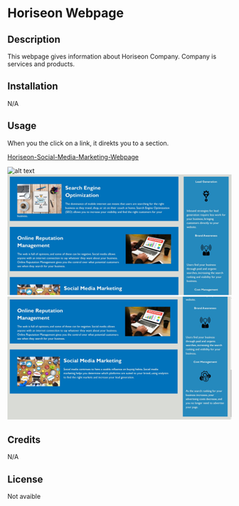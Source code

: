 # Horiseon Webpage

## Description

This webpage gives information about Horiseon Company.  Company is services and products.

## Installation

N/A

## Usage

When you the click on a link, it direkts you to a section.

[Horiseon-Social-Media-Marketing-Webpage]( https://nuketaygun.github.io/challenge1/)

![alt text](image-1.png)
![alt text](image-2.png)
![alt text](image-3.png)

## Credits

N/A

## License

Not avaible